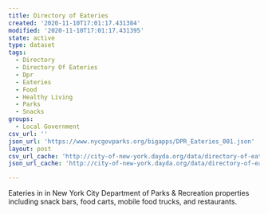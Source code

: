 ```yaml
---
title: Directory of Eateries
created: '2020-11-10T17:01:17.431384'
modified: '2020-11-10T17:01:17.431395'
state: active
type: dataset
tags:
  - Directory
  - Directory Of Eateries
  - Dpr
  - Eateries
  - Food
  - Healthy Living
  - Parks
  - Snacks
groups:
  - Local Government
csv_url: ''
json_url: 'https://www.nycgovparks.org/bigapps/DPR_Eateries_001.json'
layout: post
csv_url_cache: 'http://city-of-new-york.dayda.org/data/directory-of-eateries.csv'
json_url_cache: 'http://city-of-new-york.dayda.org/data/directory-of-eateries.json'

---
```



Eateries in in New York City Department of Parks & Recreation properties including snack bars, food carts, mobile food trucks,  and restaurants.


